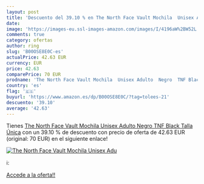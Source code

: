 ```yaml
---
layout: post
title: 'Descuento del 39.10 % en The North Face Vault Mochila  Unisex Adu'
date: 
image: 'https://images-eu.ssl-images-amazon.com/images/I/4196aW%2BW52L._SL200_.jpg'
comments: true
category: ofertas
author: ring
slug: 'B00OSE8E0C-es'
actualPrice: 42.63 EUR
currency: EUR
price: 42.63
comparePrice: 70 EUR
prodname: 'The North Face Vault Mochila  Unisex Adulto  Negro  TNF Black   Talla Única'
country: 'es'
flag: '🇪🇸'
buyurl: 'https://www.amazon.es/dp/B00OSE8E0C/?tag=tolees-21'
descuento: '39.10'
average: '42.63'
---
```


Tienes [The North Face Vault Mochila  Unisex Adulto  Negro  TNF Black   Talla Única](https://www.amazon.es/dp/B00OSE8E0C/?tag=tolees-21) con un 39.10 % de descuento con precio de oferta de 42.63 EUR (original: 70 EUR) en el siguiente enlace!

[![The North Face Vault Mochila  Unisex Adu](https://images-eu.ssl-images-amazon.com/images/I/4196aW%2BW52L._SL200_.jpg)](https://www.amazon.es/dp/B00OSE8E0C/?tag=tolees-21)

ℹ️:


[Accede a la oferta!!](https://www.amazon.es/dp/B00OSE8E0C/?tag=tolees-21)
